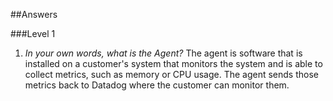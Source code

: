 ##Answers

###Level 1

1. *In your own words, what is the Agent?*
    The agent is software that is installed on a customer's system that monitors the system and is able to collect metrics, such as memory or CPU usage. The agent sends those metrics back to Datadog where the customer can monitor them.